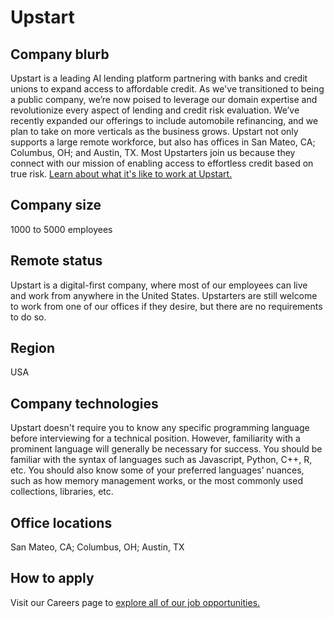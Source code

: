 # Upstart

## Company blurb

Upstart is a leading AI lending platform partnering with banks and credit unions to expand access to affordable credit. As we've transitioned to being a public company, we’re now poised to leverage our domain expertise and revolutionize every aspect of lending and credit risk evaluation. We’ve recently expanded our offerings to include automobile refinancing, and we plan to take on more verticals as the business grows. Upstart not only supports a large remote workforce, but also has offices in San Mateo, CA; Columbus, OH; and Austin, TX. Most Upstarters join us because they connect with our mission of enabling access to effortless credit based on true risk. [Learn about what it's like to work at Upstart.](https://www.upstart.com/careers)

## Company size

1000 to 5000 employees

## Remote status

Upstart is a digital-first company, where most of our employees can live and work from anywhere in the United States. Upstarters are still welcome to work from one of our offices if they desire, but there are no requirements to do so.

## Region

USA

## Company technologies

Upstart doesn't require you to know any specific programming language before interviewing for a technical position. However, familiarity with a prominent language will generally be necessary for success. You should be familiar with the syntax of languages such as Javascript, Python, C++, R, etc. You should also know some of your preferred languages’ nuances, such as how memory management works, or the most commonly used collections, libraries, etc.

## Office locations

San Mateo, CA; Columbus, OH; Austin, TX

## How to apply

Visit our Careers page to [explore all of our job opportunities.](https://www.upstart.com/careers/open-roles)
